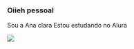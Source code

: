 ### Oiieh pessoal

Sou a Ana clara
Estou estudando no Alura

![](https://media3.giphy.com/media/RLEkkLLcHr0d6QQ8qQ/giphy.gif?cid=ecf05e478hze5ne4cnzg9ygoq7t4j4gr4s0jq6xecsn9fpgm&ep=v1_gifs_search&rid=giphy.gif&ct=g)
